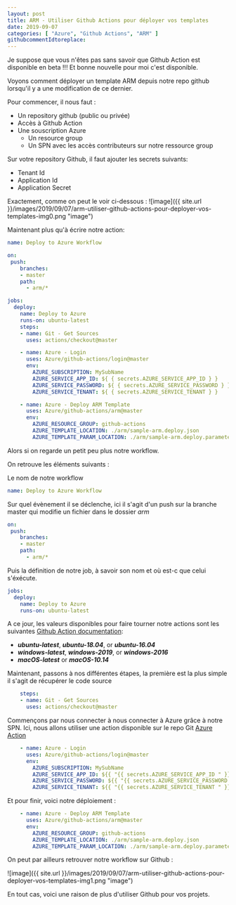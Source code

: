 ```yaml
---
layout: post
title: ARM - Utiliser Github Actions pour déployer vos templates
date: 2019-09-07
categories: [ "Azure", "Github Actions", "ARM" ]
githubcommentIdtoreplace: 
---
```


Je suppose que vous n'êtes pas sans savoir que Github Action est disponible en beta !!! Et bonne nouvelle pour moi c'est disponible.

Voyons comment déployer un template ARM depuis notre repo github lorsqu'il y a une modification de ce dernier.

Pour commencer, il nous faut :

- Un repository github (public ou privée)
- Accès à Github Action
- Une souscription Azure
  - Un resource group
  - Un SPN avec les accès contributeurs sur notre ressource group

Sur votre repository Github, il faut ajouter les secrets suivants:

- Tenant Id
- Application Id
- Application Secret

Exactement, comme on peut le voir ci-dessous :
![image]({{ site.url }}/images/2019/09/07/arm-utiliser-github-actions-pour-deployer-vos-templates-img0.png "image")

Maintenant plus qu'à écrire notre action:

```yaml
name: Deploy to Azure Workflow

on:
 push:
    branches:
    - master
    path:
      - arm/*

jobs:
  deploy:
    name: Deploy to Azure
    runs-on: ubuntu-latest
    steps:
    - name: Git - Get Sources
      uses: actions/checkout@master

    - name: Azure - Login
      uses: Azure/github-actions/login@master
      env:
        AZURE_SUBSCRIPTION: MySubName
        AZURE_SERVICE_APP_ID: ${ { secrets.AZURE_SERVICE_APP_ID } }
        AZURE_SERVICE_PASSWORD: ${ { secrets.AZURE_SERVICE_PASSWORD } }
        AZURE_SERVICE_TENANT: ${ { secrets.AZURE_SERVICE_TENANT } }

    - name: Azure - Deploy ARM Template
      uses: Azure/github-actions/arm@master
      env:
        AZURE_RESOURCE_GROUP: github-actions
        AZURE_TEMPLATE_LOCATION: ./arm/sample-arm.deploy.json
        AZURE_TEMPLATE_PARAM_LOCATION: ./arm/sample-arm.deploy.parameters.json
```

Alors si on regarde un petit peu plus notre workflow.

On retrouve les éléments suivants :

Le nom de notre workflow

```yaml
name: Deploy to Azure Workflow
```

Sur quel évènement il se déclenche, ici il s'agit d'un push sur la branche master qui modifie un fichier dans le dossier *arm*

```yaml
on:
 push:
    branches:
    - master
    path:
      - arm/*
```

Puis la définition de notre job, à savoir son nom et où est-c que celui s'éxécute.

```yaml
jobs:
  deploy:
    name: Deploy to Azure
    runs-on: ubuntu-latest
```

A ce jour, les valeurs disponibles pour faire tourner notre actions sont les suivantes [Github Action documentation](https://help.github.com/en/articles/workflow-syntax-for-github-actions#jobsjob_idruns-on):

- ***ubuntu-latest***, ***ubuntu-18.04***, or ***ubuntu-16.04***
- ***windows-latest***, ***windows-2019***, or ***windows-2016***
- ***macOS-latest*** or ***macOS-10.14***

Maintenant, passons à nos différentes étapes, la première est la plus simple il s'agit de récupérer le code source

```yaml
    steps:
    - name: Git - Get Sources
      uses: actions/checkout@master
```

Commençons par nous connecter à nous connecter à Azure grâce à notre SPN.
Ici, nous allons utiliser une action disponible sur le repo Git [Azure Action](https://github.com/Azure/github-actions/tree/master/login)

```yaml
    - name: Azure - Login
      uses: Azure/github-actions/login@master
      env:
        AZURE_SUBSCRIPTION: MySubName
        AZURE_SERVICE_APP_ID: ${{ "{{ secrets.AZURE_SERVICE_APP_ID " }}}}
        AZURE_SERVICE_PASSWORD: ${{ "{{ secrets.AZURE_SERVICE_PASSWORD " }}}}
        AZURE_SERVICE_TENANT: ${{ "{{ secrets.AZURE_SERVICE_TENANT " }}}}
```

Et pour finir, voici notre déploiement :

```yaml
    - name: Azure - Deploy ARM Template
      uses: Azure/github-actions/arm@master
      env:
        AZURE_RESOURCE_GROUP: github-actions
        AZURE_TEMPLATE_LOCATION: ./arm/sample-arm.deploy.json
        AZURE_TEMPLATE_PARAM_LOCATION: ./arm/sample-arm.deploy.parameters.json
```

On peut par ailleurs retrouver notre workflow sur Github :

![image]({{ site.url }}/images/2019/09/07/arm-utiliser-github-actions-pour-deployer-vos-templates-img1.png "image")

En tout cas, voici une raison de plus d'utiliser Github pour vos projets.
